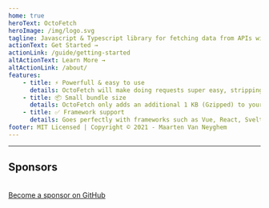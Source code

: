 ```yaml
---
home: true
heroText: OctoFetch
heroImage: /img/logo.svg
tagline: Javascript & Typescript library for fetching data from APIs with zero dependencies.
actionText: Get Started →
actionLink: /guide/getting-started
altActionText: Learn More →
altActionLink: /about/
features:
    - title: ⚡️ Powerfull & easy to use
      details: OctoFetch will make doing requests super easy, stripping down on boilerplate code.
    - title: 📦 Small bundle size
      details: OctoFetch only adds an additional 1 KB (Gzipped) to your bundle size with zero dependencies.
    - title: ✅ Framework support
      details: Goes perfectly with frameworks such as Vue, React, Svelte & more!
footer: MIT Licensed | Copyright © 2021 - Maarten Van Neyghem
---
```


<hr />
<div class="sponsors">
    <h2>Sponsors</h2>
    <div class="logos">
      <a v-for="{ href, logo, name } of sponsors" :href="href" target="_blank" rel="noopener" aria-label="sponsor-img">
        <img :src="logo" :alt="name">
      </a>
    </div>
    <br>
    <a href="https://github.com/sponsors/maartenvn" target="_blank" rel="noopener">Become a sponsor on GitHub</a>
</div>

<script setup>
import sponsors from "./.vitepress/content/sponsors.json";
</script>
